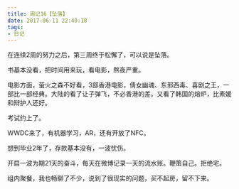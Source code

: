 ```yaml
---
title: 周记16【坠落】
date: 2017-06-11 22:40:18
tags:
- 日记
---
```


在连续2周的努力之后，第三周终于松懈了，可以说是坠落。

书基本没看，把时间用来玩，看电影，熬夜严重。

电影方面，萤火之森不好看，3部香港电影，倩女幽魂、东邪西毒、喜剧之王，一部比一部经典。大陆的看了让子弹飞，不必香港的差。又看了韩国的熔炉，比素媛和辩护人还好。

考试约上了。

WWDC来了，有机器学习，AR，还有开放了NFC。

想到毕业2年了，存款基本没有，一波忧伤。

开启一波为期21天的奋斗，每天在微博记录一天的流水账。鞭策自己。拒绝宅。

组内聚餐，我也畅聊了不少，说到了很现实的问题，买不起房，留不下来。
